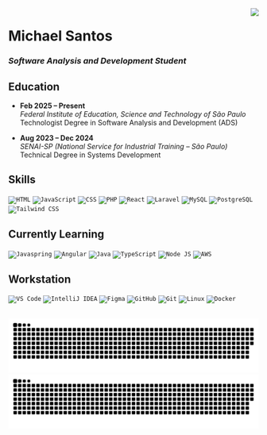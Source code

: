 <img align="right" src="http://github-profile-summary-cards.vercel.app/api/cards/repos-per-language?username=MichaelMSantos&theme=transparent&hide_border=true">

# Michael Santos

### *Software Analysis and Development Student*

## Education

- **Feb 2025 – Present**  
  *Federal Institute of Education, Science and Technology of São Paulo*  
  Technologist Degree in Software Analysis and Development (ADS)

- **Aug 2023 – Dec 2024**  
  *SENAI-SP (National Service for Industrial Training – São Paulo)*  
Technical Degree in Systems Development

## Skills
<p>
  <code><img src="https://skillicons.dev/icons?i=html" alt="HTML" /></code>
  <code><img src="https://skillicons.dev/icons?i=js" alt="JavaScript" /></code>
  <code><img src="https://skillicons.dev/icons?i=css" alt="CSS" /></code>
  <code><img src="https://skillicons.dev/icons?i=php" alt="PHP" /></code>
  <code><img src="https://skillicons.dev/icons?i=react" alt="React" /></code>
  <code><img src="https://skillicons.dev/icons?i=laravel" alt="Laravel" /></code>
  <code><img src="https://skillicons.dev/icons?i=mysql" alt="MySQL" /></code>
  <code><img src="https://skillicons.dev/icons?i=postgresql" alt="PostgreSQL" /></code>
  <code><img src="https://skillicons.dev/icons?i=tailwind" alt="Tailwind CSS" /></code>
</p>

## Currently Learning
<p>
  <code><img src="https://skillicons.dev/icons?i=spring" alt="Javaspring" /></code>
  <code><img src="https://skillicons.dev/icons?i=angular" alt="Angular" /></code>
  <code><img src="https://skillicons.dev/icons?i=java" alt="Java" /></code>
  <code><img src="https://skillicons.dev/icons?i=ts" alt="TypeScript" /></code>
  <code><img src="https://skillicons.dev/icons?i=nodejs" alt="Node JS" /></code>
  <code><img src="https://skillicons.dev/icons?i=aws" alt="AWS" /></code>
</p>

## Workstation
<p>
  <code><img src="https://skillicons.dev/icons?i=vscode" alt="VS Code" /></code>
  <code><img src="https://skillicons.dev/icons?i=idea" alt="IntelliJ IDEA" /></code>
  <code><img src="https://skillicons.dev/icons?i=figma" alt="Figma" /></code>
  <code><img src="https://skillicons.dev/icons?i=github" alt="GitHub" /></code>
  <code><img src="https://skillicons.dev/icons?i=git" alt="Git" /></code>
  <code><img src="https://skillicons.dev/icons?i=linux" alt="Linux" /></code>
  <code><img src="https://skillicons.dev/icons?i=docker" alt="Docker" /></code>
  
</p>

##
![github contribution grid snake animation](https://raw.githubusercontent.com/MichaelMSantos/MichaelMSantos/output/github-contribution-grid-snake-dark.svg#gh-dark-mode-only)
![github contribution grid snake animation](https://raw.githubusercontent.com/MichaelMSantos/MichaelMSantos/output/github-contribution-grid-snake.svg#gh-light-mode-only)
